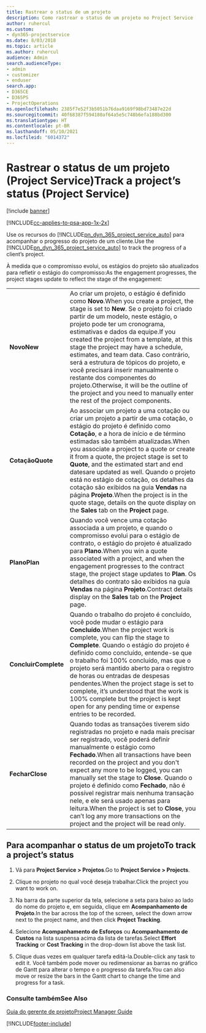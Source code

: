 ```yaml
---
title: Rastrear o status de um projeto
description: Como rastrear o status de um projeto no Project Service
author: ruhercul
ms.custom:
- dyn365-projectservice
ms.date: 8/03/2018
ms.topic: article
ms.author: ruhercul
audience: Admin
search.audienceType:
- admin
- customizer
- enduser
search.app:
- D365CE
- D365PS
- ProjectOperations
ms.openlocfilehash: 2385f7e52f3b5051b76daa9169f98bd73487e22d
ms.sourcegitcommit: 40f68387f594180af64a5e5c748b6efa188bd300
ms.translationtype: HT
ms.contentlocale: pt-BR
ms.lasthandoff: 05/10/2021
ms.locfileid: "6014372"
---
```

# <a name="track-a-projects-status-project-service"></a><span data-ttu-id="4183e-103">Rastrear o status de um projeto (Project Service)</span><span class="sxs-lookup"><span data-stu-id="4183e-103">Track a project’s status (Project Service)</span></span>

[!include [banner](../includes/psa-now-project-operations.md)]

[!INCLUDE[cc-applies-to-psa-app-1x-2x](../includes/cc-applies-to-psa-app-1x-2x.md)]

<span data-ttu-id="4183e-104">Use os recursos do [!INCLUDE[pn_dyn_365_project_service_auto](../includes/pn-dyn-365-project-service-auto.md)] para acompanhar o progresso do projeto de um cliente.</span><span class="sxs-lookup"><span data-stu-id="4183e-104">Use the [!INCLUDE[pn_dyn_365_project_service_auto](../includes/pn-dyn-365-project-service-auto.md)] to track the progress of a client’s project.</span></span>  

<span data-ttu-id="4183e-105">À medida que o compromisso evolui, os estágios do projeto são atualizados para refletir o estágio do compromisso:</span><span class="sxs-lookup"><span data-stu-id="4183e-105">As the engagement progresses, the project stages update to reflect the stage of the engagement:</span></span>  


|              |                                                                                                                                                                                                                                                                                                  |
|--------------|--------------------------------------------------------------------------------------------------------------------------------------------------------------------------------------------------------------------------------------------------------------------------------------------------|
|   <span data-ttu-id="4183e-106">**Novo**</span><span class="sxs-lookup"><span data-stu-id="4183e-106">**New**</span></span>    | <span data-ttu-id="4183e-107">Ao criar um projeto, o estágio é definido como **Novo**.</span><span class="sxs-lookup"><span data-stu-id="4183e-107">When you create a project, the stage is set to **New**.</span></span> <span data-ttu-id="4183e-108">Se o projeto foi criado partir de um modelo, neste estágio, o projeto pode ter um cronograma, estimativas e dados da equipe.</span><span class="sxs-lookup"><span data-stu-id="4183e-108">If you created the project from a template, at this stage the project may have a schedule, estimates, and team data.</span></span> <span data-ttu-id="4183e-109">Caso contrário, será a estrutura de tópicos do projeto, e você precisará inserir manualmente o restante dos componentes do projeto.</span><span class="sxs-lookup"><span data-stu-id="4183e-109">Otherwise, it will be the outline of the project and you need to manually enter the rest of the project components.</span></span> |
|  <span data-ttu-id="4183e-110">**Cotação**</span><span class="sxs-lookup"><span data-stu-id="4183e-110">**Quote**</span></span>   |      <span data-ttu-id="4183e-111">Ao associar um projeto a uma cotação ou criar um projeto a partir de uma cotação, o estágio do projeto é definido como **Cotação**, e a hora de início e de término estimadas são também atualizadas.</span><span class="sxs-lookup"><span data-stu-id="4183e-111">When you associate a project to a quote or create it from a quote, the project stage is set to **Quote**, and the estimated start and end datesare updated as well.</span></span> <span data-ttu-id="4183e-112">Quando o projeto está no estágio de cotação, os detalhes da cotação são exibidos na guia **Vendas** na página **Projeto**.</span><span class="sxs-lookup"><span data-stu-id="4183e-112">When the project is in the quote stage, details on the quote display on the **Sales** tab on the **Project** page.</span></span>      |
|   <span data-ttu-id="4183e-113">**Plano**</span><span class="sxs-lookup"><span data-stu-id="4183e-113">**Plan**</span></span>   |                                     <span data-ttu-id="4183e-114">Quando você vence uma cotação associada a um projeto, e quando o compromisso evolui para o estágio de contrato, o estágio do projeto é atualizado para **Plano**.</span><span class="sxs-lookup"><span data-stu-id="4183e-114">When you win a quote associated with a project, and when the engagement progresses to the contract stage, the project stage updates to **Plan**.</span></span> <span data-ttu-id="4183e-115">Os detalhes do contrato são exibidos na guia **Vendas** na página **Projeto**.</span><span class="sxs-lookup"><span data-stu-id="4183e-115">Contract details display on the **Sales** tab on the **Project** page.</span></span>                                      |
| <span data-ttu-id="4183e-116">**Concluir**</span><span class="sxs-lookup"><span data-stu-id="4183e-116">**Complete**</span></span> |                    <span data-ttu-id="4183e-117">Quando o trabalho do projeto é concluído, você pode mudar o estágio para **Concluído**.</span><span class="sxs-lookup"><span data-stu-id="4183e-117">When the project work is complete, you can flip the stage to **Complete**.</span></span> <span data-ttu-id="4183e-118">Quando o estágio do projeto é definido como concluído, entende-se que o trabalho foi 100% concluído, mas que o projeto será mantido aberto para o registro de horas ou entradas de despesas pendentes.</span><span class="sxs-lookup"><span data-stu-id="4183e-118">When the project stage is set to complete, it’s understood that the work is 100% complete but the project is kept open for any pending time or expense entries to be recorded.</span></span>                     |
|  <span data-ttu-id="4183e-119">**Fechar**</span><span class="sxs-lookup"><span data-stu-id="4183e-119">**Close**</span></span>   |           <span data-ttu-id="4183e-120">Quando todas as transações tiverem sido registradas no projeto e nada mais precisar ser registrado, você poderá definir manualmente o estágio como **Fechado**.</span><span class="sxs-lookup"><span data-stu-id="4183e-120">When all transactions have been recorded on the project and you don't expect any more to be logged, you can manually set the stage to **Close**.</span></span> <span data-ttu-id="4183e-121">Quando o projeto é definido como **Fechado**, não é possível registrar mais nenhuma transação nele, e ele será usado apenas para leitura.</span><span class="sxs-lookup"><span data-stu-id="4183e-121">When the project is set to **Close**, you can’t log any more transactions on the project and the project will be read only.</span></span>           |

## <a name="to-track-a-projects-status"></a><span data-ttu-id="4183e-122">Para acompanhar o status de um projeto</span><span class="sxs-lookup"><span data-stu-id="4183e-122">To track a project’s status</span></span>  

1.  <span data-ttu-id="4183e-123">Vá para **Project Service > Projetos**.</span><span class="sxs-lookup"><span data-stu-id="4183e-123">Go to **Project Service > Projects**.</span></span>  

2.  <span data-ttu-id="4183e-124">Clique no projeto no qual você deseja trabalhar.</span><span class="sxs-lookup"><span data-stu-id="4183e-124">Click the project you want to work on.</span></span>  

3.  <span data-ttu-id="4183e-125">Na barra da parte superior da tela, selecione a seta para baixo ao lado do nome do projeto e, em seguida, clique em **Acompanhamento de Projeto**.</span><span class="sxs-lookup"><span data-stu-id="4183e-125">In the bar across the top of the screen, select the down arrow next to the project name, and then click **Project Tracking**.</span></span>  

4.  <span data-ttu-id="4183e-126">Selecione **Acompanhamento de Esforços** ou **Acompanhamento de Custos** na lista suspensa acima da lista de tarefas.</span><span class="sxs-lookup"><span data-stu-id="4183e-126">Select **Effort Tracking** or **Cost Tracking** in the drop-down list above the task list.</span></span>  

5.  <span data-ttu-id="4183e-127">Clique duas vezes em qualquer tarefa editá-la.</span><span class="sxs-lookup"><span data-stu-id="4183e-127">Double-click any task to edit it.</span></span> <span data-ttu-id="4183e-128">Você também pode mover ou redimensionar as barras no gráfico de Gantt para alterar o tempo e o progresso da tarefa.</span><span class="sxs-lookup"><span data-stu-id="4183e-128">You can also move or resize the bars in the Gantt chart to change the time and progress for a task.</span></span>  

### <a name="see-also"></a><span data-ttu-id="4183e-129">Consulte também</span><span class="sxs-lookup"><span data-stu-id="4183e-129">See Also</span></span>  
 [<span data-ttu-id="4183e-130">Guia do gerente de projeto</span><span class="sxs-lookup"><span data-stu-id="4183e-130">Project Manager Guide</span></span>](../psa/project-manager-guide.md)


[!INCLUDE[footer-include](../includes/footer-banner.md)]